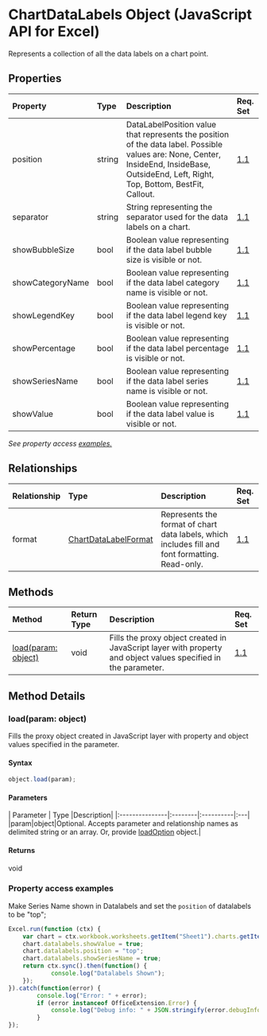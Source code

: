 # ChartDataLabels Object (JavaScript API for Excel)

Represents a collection of all the data labels on a chart point.

## Properties

| Property	   | Type	|Description| Req. Set|
|:---------------|:--------|:----------|:----|
|position|string|DataLabelPosition value that represents the position of the data label. Possible values are: None, Center, InsideEnd, InsideBase, OutsideEnd, Left, Right, Top, Bottom, BestFit, Callout.|[1.1](../excel-requirement.md)|
|separator|string|String representing the separator used for the data labels on a chart.|[1.1](../excel-requirement.md)|
|showBubbleSize|bool|Boolean value representing if the data label bubble size is visible or not.|[1.1](../excel-requirement.md)|
|showCategoryName|bool|Boolean value representing if the data label category name is visible or not.|[1.1](../excel-requirement.md)|
|showLegendKey|bool|Boolean value representing if the data label legend key is visible or not.|[1.1](../excel-requirement.md)|
|showPercentage|bool|Boolean value representing if the data label percentage is visible or not.|[1.1](../excel-requirement.md)|
|showSeriesName|bool|Boolean value representing if the data label series name is visible or not.|[1.1](../excel-requirement.md)|
|showValue|bool|Boolean value representing if the data label value is visible or not.|[1.1](../excel-requirement.md)|

_See property access [examples.](#property-access-examples)_

## Relationships
| Relationship | Type	|Description| Req. Set|
|:---------------|:--------|:----------|:----|
|format|[ChartDataLabelFormat](chartdatalabelformat.md)|Represents the format of chart data labels, which includes fill and font formatting. Read-only.|[1.1](../excel-requirement.md)|

## Methods

| Method		   | Return Type	|Description| Req. Set|
|:---------------|:--------|:----------|:----|
|[load(param: object)](#loadparam-object)|void|Fills the proxy object created in JavaScript layer with property and object values specified in the parameter.|[1.1](../reqset/excel-requirement.md)|

## Method Details


### load(param: object)
Fills the proxy object created in JavaScript layer with property and object values specified in the parameter.

#### Syntax
```js
object.load(param);
```

#### Parameters
| Parameter	   | Type	|Description|
|:---------------|:--------|:----------|:---|
|param|object|Optional. Accepts parameter and relationship names as delimited string or an array. Or, provide [loadOption](loadoption.md) object.|

#### Returns
void
### Property access examples

Make Series Name shown in Datalabels and set the `position` of datalabels to be "top";

```js
Excel.run(function (ctx) { 
	var chart = ctx.workbook.worksheets.getItem("Sheet1").charts.getItem("Chart1");	
	chart.datalabels.showValue = true;
	chart.datalabels.position = "top";
	chart.datalabels.showSeriesName = true;
	return ctx.sync().then(function() {
			console.log("Datalabels Shown");
	});
}).catch(function(error) {
		console.log("Error: " + error);
		if (error instanceof OfficeExtension.Error) {
			console.log("Debug info: " + JSON.stringify(error.debugInfo));
		}
});
```

